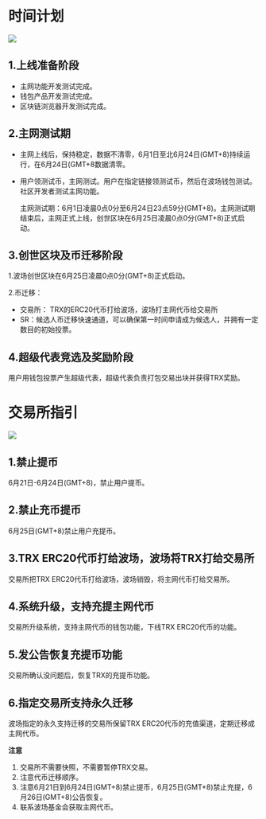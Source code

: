 # 时间计划

![](https://raw.githubusercontent.com/ybhgenius/Documentation/master/images/波场主网上线后的指导方案/时间计划.png)

## 1.上线准备阶段

+ 主网功能开发测试完成。
+ 钱包产品开发测试完成。
+ 区块链浏览器开发测试完成。

## 2.主网测试期

+ 主网上线后，保持稳定，数据不清零，6月1日至北6月24日(GMT+8)持续运行，在6月24日(GMT+8数据清零。
+ 用户领测试币，主网测试。用户在指定链接领测试币，然后在波场钱包测试。社区开发者测试主网功能。

    主网测试期：6月1日凌晨0点0分至6月24日23点59分(GMT+8)。主网测试期结束后，主网正式上线，创世区块在6月25日凌晨0点0分(GMT+8)正式启动。

## 3.创世区块及币迁移阶段

1.波场创世区块在6月25日凌晨0点0分(GMT+8)正式启动。

2.币迁移：
+ 交易所： TRX的ERC20代币打给波场，波场打主网代币给交易所
+ SR：候选人币迁移快速通道，可以确保第一时间申请成为候选人，并拥有一定数目的初始投票。

## 4.超级代表竞选及奖励阶段

用户用钱包投票产生超级代表，超级代表负责打包交易出块并获得TRX奖励。

# 交易所指引

![](https://raw.githubusercontent.com/ybhgenius/Documentation/master/images/波场主网上线后的指导方案/交易所指引.png)

## 1.禁止提币

6月21日-6月24日(GMT+8)，禁止用户提币。

## 2.禁止充币提币

6月25日(GMT+8)禁止用户充提币。

## 3.TRX ERC20代币打给波场，波场将TRX打给交易所

交易所把TRX ERC20代币打给波场，波场销毁，将主网代币打给交易所。

## 4.系统升级，支持充提主网代币

交易所升级系统，支持主网代币的钱包功能，下线TRX ERC20代币的功能。

## 5.发公告恢复充提币功能

交易所确认没问题后，恢复TRX的充提币功能。

## 6.指定交易所支持永久迁移

波场指定的永久支持迁移的交易所保留TRX ERC20代币的充值渠道，定期迁移成主网代币。

**注意**
1. 交易所不需要快照，不需要暂停TRX交易。
2. 注意代币迁移顺序。
3. 注意6月21日到6月24日(GMT+8)禁止提币，6月25日(GMT+8)禁止充提，6月26日(GMT+8)公告恢复。
4. 联系波场基金会获取主网代币。


